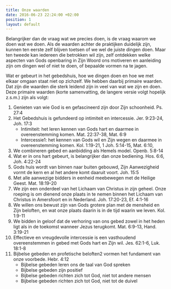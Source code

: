 ```yaml
---
title: Onze waarden
date: 2016-06-23 22:24:00 +02:00
position: 1
layout: default
---
```


Belangrijker dan de vraag wat we precies doen, is de vraag waarom we doen wat we doen. Als de waarden achter de praktijken duidelijk zijn, kunnen ten eerste zelf blijven toetsen of we wel de juiste dingen doen. Maar ten tweede kan iedereen die betrokken wil zijn, zelf ontdekken welke aspecten van Gods openbaring in Zijn Woord ons motiveren en aanleiding zijn om dingen wel of niet te doen, of bepaalde vormen na te jagen.

Wat er gebeurt in het gebedshuis, hoe we dingen doen en hoe we met elkaar omgaan staat niet op zichzelf. We hebben daarbij primaire waarden. Dat zijn die waarden die sterk leidend zijn in veel van wat we zijn en doen. Deze primaire waarden (korte samenvatting, de langere versie volgt hopelijk z.s.m.) zijn als volgt:

1. Genieten van wie God is en gefascineerd zijn door Zijn schoonheid. Ps. 27:4
2. Het Gebedshuis is gefundeerd op intimiteit en intercessie. Jer. 9:23-24, Joh. 17:3
    - Intimiteit: het leren kennen van Gods hart en daarmee in overeenstemming komen. Mat. 22:37-38, Mat. 6:9
    - Intercessie1: het kennen van Gods wil en Zijn wegen en daarmee in overeenstemming komen. Kol. 1:19-21, 1 Joh. 5:14-15, Mat. 6:10,
3. We combineren gebed en aanbidding als Hemels model. Openb. 5:8-14
4. Wat er in ons hart gebeurt, is belangrijker dan onze bediening. Hos. 6:6, Joh. 4:22-24
5. Gods huis wordt van binnen naar buiten gebouwd, Zijn Aanwezigheid vormt de kern en al het andere komt daaruit voort. Joh. 15:5
6. Met alle aanwezige bidders in eenheid meebewegen met de Heilige Geest. Mat. 18:19-20
7. We zijn een onderdeel van het Lichaam van Christus in zijn geheel. Onze roeping is om dienend onze plaats in te nemen binnen het Lichaam van Christus in Amersfoort en in Nederland. Joh. 17:20-23, Ef. 4:1-16
8. We willen ons bewust zijn van Gods grotere plan met de mensheid en Zijn beloften, en wat onze plaats daarin is in de tijd waarin we leven. Kol. 1:9-11
9. We bidden in geloof dat de verhoring van ons gebed zowel in het heden ligt als in de toekomst wanneer Jezus terugkomt. Mat. 6:9-13, Hand. 3:19-21
10. Effectieve en vreugdevolle intercessie is een vasthoudend overeenstemmen in gebed met Gods hart en Zijn wil. Jes. 62:1-6, Luk. 18:1-8
11. Bijbelse gebeden en profetische beloften2 vormen het fundament van onze voorbede. Hebr. 4:12
    - ​Bijbelse gebeden leren ons de taal van God spreken
    - Bijbelse gebeden zijn positief 
    - Bijbelse gebeden richten zich tot God, niet tot andere mensen
    - Bijbelse gebeden richten zich tot God, niet tot de duivel​